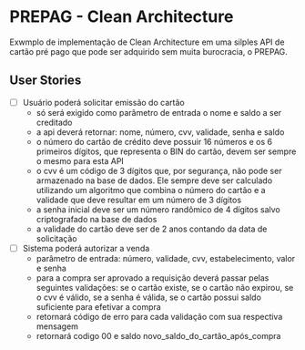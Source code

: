 # PREPAG - Clean Architecture

Exwmplo de implementação de Clean Architecture em uma silples API de cartão pré pago que pode ser adquirido sem muita burocracia, o PREPAG.

## User Stories

- [ ] Usuário poderá solicitar emissão do cartão
  - só será exigido como parâmetro de entrada o nome e saldo a ser creditado
  - a api deverá retornar: nome, número, cvv, validade, senha e saldo
  - o número do cartão de crédito deve possuir 16 números e os 6 primeiros dígitos, que representa o BIN do cartão, devem ser sempre o mesmo para esta API
  - o cvv é um código de 3 dígitos que, por segurança, não pode ser armazenado na base de dados. Ele sempre deve ser calculado utilizando um algoritmo que combina o ​número do cartão e a ​validade que deve resultar em um número de 3 dígitos
  - a senha inicial deve ser um número randômico de 4 dígitos salvo criptografado na base de dados
  - a validade do cartão deve ser de 2 anos contando da data de solicitação
- [ ] Sistema poderá autorizar a venda
  - parâmetro de entrada: número, validade, cvv, estabelecimento, valor e senha
  - para a compra ser aprovado a requisição deverá passar pelas seguintes validações: se o cartão existe, se o cartão não expirou, se o cvv é válido, se a senha é válida, se o cartão possui saldo suficiente para efetivar a compra
  - retornará código de erro para cada validação com sua respectiva mensagem
  - retornará codigo 00 e saldo novo_saldo_do_cartão_após_compra
